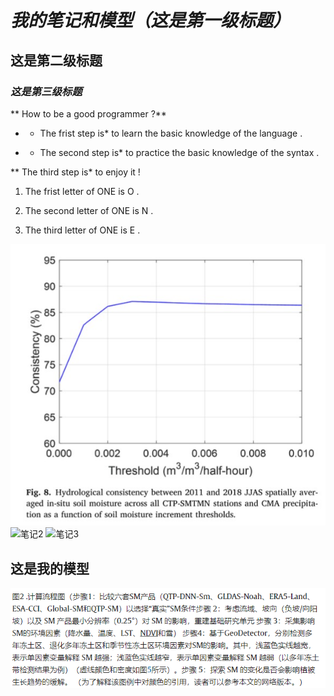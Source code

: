 # *我的笔记和模型（这是第一级标题）*

## **这是第二级标题**

### ___这是第三级标题___

** How to be a good programmer ?**

- * The frist step is* to learn the basic knowledge of the language .

+ * The second step is* to practice the basic knowledge of the syntax .

** The third step is* to enjoy it !

1. The frist letter of ONE is O .

2. The second letter of ONE is N .

3. The third letter of ONE is E .

![笔记1](images/5678.jpg)
![笔记2](images/note2.jpg)
![笔记3](images/note3.jpg)

## 这是我的模型

![模型示例](videos/1234.jpg)
